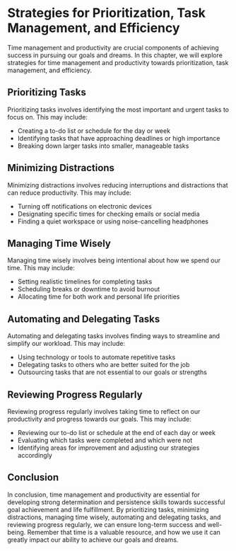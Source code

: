 Strategies for Prioritization, Task Management, and Efficiency
===========================================================================================================

Time management and productivity are crucial components of achieving success in pursuing our goals and dreams. In this chapter, we will explore strategies for time management and productivity towards prioritization, task management, and efficiency.

Prioritizing Tasks
------------------

Prioritizing tasks involves identifying the most important and urgent tasks to focus on. This may include:

* Creating a to-do list or schedule for the day or week
* Identifying tasks that have approaching deadlines or high importance
* Breaking down larger tasks into smaller, manageable tasks

Minimizing Distractions
-----------------------

Minimizing distractions involves reducing interruptions and distractions that can reduce productivity. This may include:

* Turning off notifications on electronic devices
* Designating specific times for checking emails or social media
* Finding a quiet workspace or using noise-cancelling headphones

Managing Time Wisely
--------------------

Managing time wisely involves being intentional about how we spend our time. This may include:

* Setting realistic timelines for completing tasks
* Scheduling breaks or downtime to avoid burnout
* Allocating time for both work and personal life priorities

Automating and Delegating Tasks
-------------------------------

Automating and delegating tasks involves finding ways to streamline and simplify our workload. This may include:

* Using technology or tools to automate repetitive tasks
* Delegating tasks to others who are better suited for the job
* Outsourcing tasks that are not essential to our goals or strengths

Reviewing Progress Regularly
----------------------------

Reviewing progress regularly involves taking time to reflect on our productivity and progress towards our goals. This may include:

* Reviewing our to-do list or schedule at the end of each day or week
* Evaluating which tasks were completed and which were not
* Identifying areas for improvement and adjusting our strategies accordingly

Conclusion
----------

In conclusion, time management and productivity are essential for developing strong determination and persistence skills towards successful goal achievement and life fulfillment. By prioritizing tasks, minimizing distractions, managing time wisely, automating and delegating tasks, and reviewing progress regularly, we can ensure long-term success and well-being. Remember that time is a valuable resource, and how we use it can greatly impact our ability to achieve our goals and dreams.
